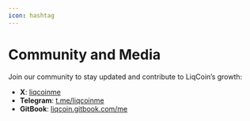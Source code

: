 ```yaml
---
icon: hashtag
---
```


# Community and Media

Join our community to stay updated and contribute to LiqCoin’s growth:

* **X**: [liqcoinme](https://x.com/liqcoinme)
* **Telegram**: [t.me/liqcoinme](https://t.me/liqcoinme)
* **GitBook**: [liqcoin.gitbook.com/me](https://liqcoin.gitbook.io/me)

